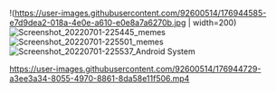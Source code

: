 !(https://user-images.githubusercontent.com/92600514/176944585-e7d9dea2-018a-4e0e-a610-e0e8a7a6270b.jpg | width=200)
![Screenshot_20220701-225445_memes](https://user-images.githubusercontent.com/92600514/176944604-49bee3e4-d778-4f8d-914b-2df5c735c85b.jpg)
![Screenshot_20220701-225501_memes](https://user-images.githubusercontent.com/92600514/176944639-8a4d0247-1d6e-4afe-8c27-54a3127a53a0.jpg)
![Screenshot_20220701-225537_Android System](https://user-images.githubusercontent.com/92600514/176944653-007b8601-daa3-4159-83a5-d7ae71ee6cdc.jpg)


https://user-images.githubusercontent.com/92600514/176944729-a3ee3a34-8055-4970-8861-8da58e11f506.mp4

